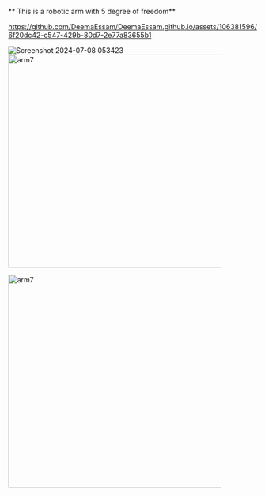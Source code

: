 **
This is a robotic arm with 5 degree of freedom**


https://github.com/DeemaEssam/DeemaEssam.github.io/assets/106381596/6f20dc42-c547-429b-80d7-2e77a83655b1

![Screenshot 2024-07-08 053423](https://github.com/DeemaEssam/DeemaEssam.github.io/assets/106381596/5abb6063-b0fe-47ca-aca2-786f5954d1cf)
<img width="431" alt="arm7" src="https://github.com/DeemaEssam/DeemaEssam.github.io/assets/106381596/5abb6063-b0fe-47ca-aca2-786f5954d1cf">

<img width="431" alt="arm7" src="https://github.com/DeemaEssam/DeemaEssam.github.io/assets/106381596/e85879af-3226-429a-9aa2-db66ee2f5fd4">
